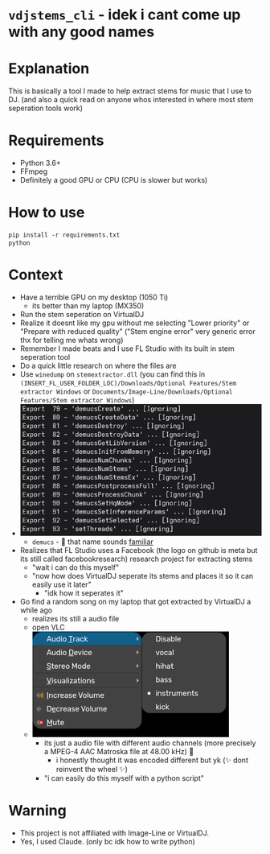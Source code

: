 # `vdjstems_cli` - idek i cant come up with any good names

# Explanation

This is basically a tool I made to help extract stems for music that I use to DJ. (and also a quick read on anyone whos interested in where most stem seperation tools work)

# Requirements

* Python 3.6+
* FFmpeg
* Definitely a good GPU or CPU (CPU is slower but works)

# How to use
```
pip install -r requirements.txt
python
```

# Context

* Have a terrible GPU on my desktop (1050 Ti)
  * its better than my laptop (MX350)
* Run the stem seperation on VirtualDJ
* Realize it doesnt like my gpu without me selecting "Lower priority" or "Prepare with reduced quality" ("Stem engine error" very generic error thx for telling me whats wrong)
* Remember I made beats and I use FL Studio with its built in stem seperation tool
* Do a quick little research on where the files are
* Use `winedump` on `stemextractor.dll` (you can find this in `(INSERT_FL_USER_FOLDER_LOC)/Downloads/Optional Features/Stem extractor Windows` or `Documents/Image-Line/Downloads/Optional Features/Stem extractor Windows`)
* ![object_1](imgs/object_1.png)
  * `demucs` - 🤔 that name sounds [familiar](https://github.com/facebookresearch/demucs?tab=readme-ov-file)
* Realizes that FL Studio uses a Facebook (the logo on github is meta but its still called facebookresearch) research project for extracting stems
  * "wait i can do this myself"
  * "now how does VirtualDJ seperate its stems and places it so it can easily use it later"
    * "idk how it seperates it"
* Go find a random song on my laptop that got extracted by VirtualDJ a while ago
  * realizes its still a audio file
  * open VLC
  * ![object_2](imgs/object_2.png)
    * its just a audio file with different audio channels (more precisely a MPEG-4 AAC Matroska file at 48.00 kHz) 🤦
      * i honestly thought it was encoded different but yk (✨ dont reinvent the wheel ✨)
    * "i can easily do this myself with a python script"

# Warning
* This project is not affiliated with Image-Line or VirtualDJ.
* Yes, I used Claude. (only bc idk how to write python)
